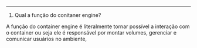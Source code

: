 ----------

1. Qual a função do conitaner engine?


A função do container engine é literalmente tornar possível a interação com o container ou seja ele é responsável por montar volumes, gerenciar e comunicar usuários no ambiente, 